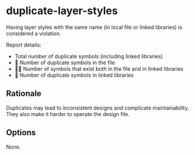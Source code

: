 # duplicate-layer-styles

Having layer styles with the same name (in local file or linked libraries) is considered a
violation.

Report details:

- Total number of duplicate symbols (including linked libraries)
- 💎 Number of duplicate symbols in the file
- 💎🔶 Number of symbols that exist both in the file and in linked libraries
- 🔶 Number of duplicate symbols in linked libraries

## Rationale

Duplicates may lead to inconsistent designs and complicate maintainability. They also make it harder
to operate the design file.

## Options

None.
